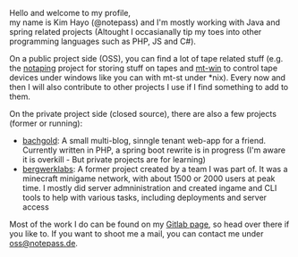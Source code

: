Hello and welcome to my profile,  
my name is Kim Hayo (@notepass) and I'm mostly working with Java and spring related projects (Altought I occasianally tip my toes into other programming languages such as PHP, JS and C#).  
  
On a public project side (OSS), you can find a lot of tape related stuff (e.g. the [notaping](https://gitlab.com/notaping) project for storing stuff on tapes and [mt-win](https://gitlab.com/notepass/mt-win)
to control tape devices under windows like you can with mt-st under *nix). Every now and then I will also contribute to other projects I use if I find something to add to them.  
  
On the private project side (closed source), there are also a few projects (former or running):
- [bachgold](http://bachgold.de): A small multi-blog, sinngle tenant web-app for a friend. Currently written in PHP, a spring boot rewrite is in progress (I'm aware it is overkill - But private projects are for learning)
- [bergwerklabs](http://bergwerklabs.de): A former project created by a team I was part of. It was a minecraft minigame network, with about 1500 or 2000 users at peak time. I mostly did server admninistration and created ingame and CLI tools to help with various tasks, including deployments and server access


Most of the work I do can be found on my [Gitlab page](https://gitlab.com/notepass), so head over there if you like to. If you want to shoot me a mail, you can contact me under [oss@notepass.de](mailto:oss@notepass.de).

<!---
notepass/notepass is a ✨ special ✨ repository because its `README.md` (this file) appears on your GitHub profile.
You can click the Preview link to take a look at your changes.

- 👋 Hi, I’m @notepass
- 👀 I’m interested in ...
- 🌱 I’m currently learning ...
- 💞️ I’m looking to collaborate on ...
- 📫 How to reach me ...
--->

